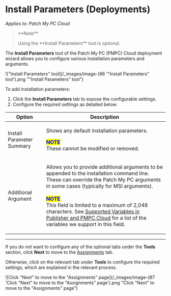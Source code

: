# Install Parameters (Deployments)

_Applies to: Patch My PC Cloud_

<blockquote class="wp-block-quote">
<p>**Note**</p>
<p>Using the **Install Parameters** tool is optional.</p>
</blockquote>

The **Install Parameters** tool of the Patch My PC (PMPC) Cloud deployment wizard allows you to configure various installation parameters and arguments.

!["Install Parameters" tool](/_images/image-(86 '"Install Parameters" tool').png "&#x22;Install Parameters&#x22; tool")

To add installation parameters:

1. Click the **Install Parameters** tab to expose the configurable settings.
2. Configure the required settings as detailed below.

| Option                    | Description                                                                                                                                                                                                                                                                                                                                                                                                                                                                                                                                                   |
| ------------------------- | ------------------------------------------------------------------------------------------------------------------------------------------------------------------------------------------------------------------------------------------------------------------------------------------------------------------------------------------------------------------------------------------------------------------------------------------------------------------------------------------------------------------------------------------------------------- |
| Install Parameter Summary | <p>Shows any default installation parameters.</p><p> </p><p><mark style="color:blue;"><strong>NOTE</strong></mark><br>These cannot be modified or removed.</p>                                                                                                                                                                                                                                                                                                                                                                                                |
| Additional Argument       | <p>Allows you to provide additional arguments to be appended to the installation command line. These can override the Patch My PC arguments in some cases (typically for MSI arguments).<br><br><mark style="color:blue;"><strong>NOTE</strong></mark><br>This field is limited to a maximum of 2,048 characters. See <a href="../../../../patch-my-pc-product-reference/supported-variables-in-patch-my-pc-on-premises-publisher-and-cloud.md">Supported Variables in Publisher and PMPC Cloud</a> for a list of the variables we support in this field.</p> |

***

If you do not want to configure any of the optional tabs under the **Tools** section, click **Next** to move to the [Assignments](../cloud-assignments-deployment-tab.md) tab.

Otherwise, click on the relevant tab under **Tools** to configure the required settings, which are explained in the relevant process.

![Click "Next" to move to the "Assignments" page](/_images/image-(87 'Click "Next" to move to the "Assignments" page').png "Click &#x22;Next&#x22; to move to the &#x22;Assignments&#x22; page")